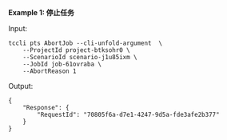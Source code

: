 **Example 1: 停止任务**



Input: 

```
tccli pts AbortJob --cli-unfold-argument  \
    --ProjectId project-btksohr0 \
    --ScenarioId scenario-j1u85ixm \
    --JobId job-61ovraba \
    --AbortReason 1
```

Output: 
```
{
    "Response": {
        "RequestId": "70805f6a-d7e1-4247-9d5a-fde3afe2b377"
    }
}
```

